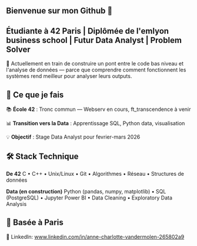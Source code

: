 ## Bienvenue sur mon Github 👋

## Étudiante à 42 Paris | Diplômée de l'emlyon business school | Futur Data Analyst | Problem Solver
🎯 Actuellement en train de construire un pont entre le code bas niveau et l'analyse de données — parce que comprendre comment fonctionnent les systèmes rend meilleur pour analyser leurs outputs.


## 🚀 Ce que je fais
📚 **École 42** : Tronc commun — Webserv en cours, ft_transcendence à venir

📊 **Transition vers la Data** : Apprentissage SQL, Python data, visualisation

💡 **Objectif** : Stage Data Analyst pour fevrier-mars 2026


## 🛠️ Stack Technique
**De 42**
C • C++ • Unix/Linux • Git • Algorithmes • Réseau • Structures de données

**Data (en construction)**
Python (pandas, numpy, matplotlib) • SQL (PostgreSQL) • Jupyter
Power BI • Data Cleaning • Exploratory Data Analysis


## 📍 Basée à Paris
🔗 LinkedIn: www.linkedin.com/in/anne-charlotte-vandermolen-265802a9
